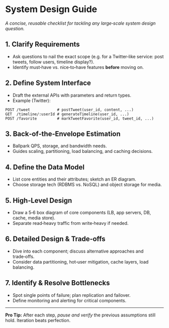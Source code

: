 # System Design Guide

_A concise, reusable checklist for tackling any large‑scale system design question._

## 1. Clarify Requirements

- Ask questions to nail the exact scope (e.g. for a Twitter‑like service: post tweets, follow users, timeline display?).
- Identify must‑have vs. nice‑to‑have features **before** moving on.

## 2. Define System Interface

- Draft the external APIs with parameters and return types.
- Example (Twitter):

```text
POST /tweet            # postTweet(user_id, content, ...)
GET  /timeline/:userId # generateTimeline(user_id, ...)
POST /favorite         # markTweetFavorite(user_id, tweet_id, ...)
```

## 3. Back‑of‑the‑Envelope Estimation

- Ballpark QPS, storage, and bandwidth needs.
- Guides scaling, partitioning, load balancing, and caching decisions.

## 4. Define the Data Model

- List core entities and their attributes; sketch an ER diagram.
- Choose storage tech (RDBMS vs. NoSQL) and object storage for media.

## 5. High‑Level Design

- Draw a 5‑6 box diagram of core components (LB, app servers, DB, cache, media store).
- Separate read‑heavy traffic from write‑heavy if needed.

## 6. Detailed Design & Trade‑offs

- Dive into each component; discuss alternative approaches and trade‑offs.
- Consider data partitioning, hot‑user mitigation, cache layers, load balancing.

## 7. Identify & Resolve Bottlenecks

- Spot single points of failure; plan replication and failover.
- Define monitoring and alerting for critical components.

---

**Pro Tip:** After each step, _pause and verify_ the previous assumptions still hold. Iteration beats perfection.
